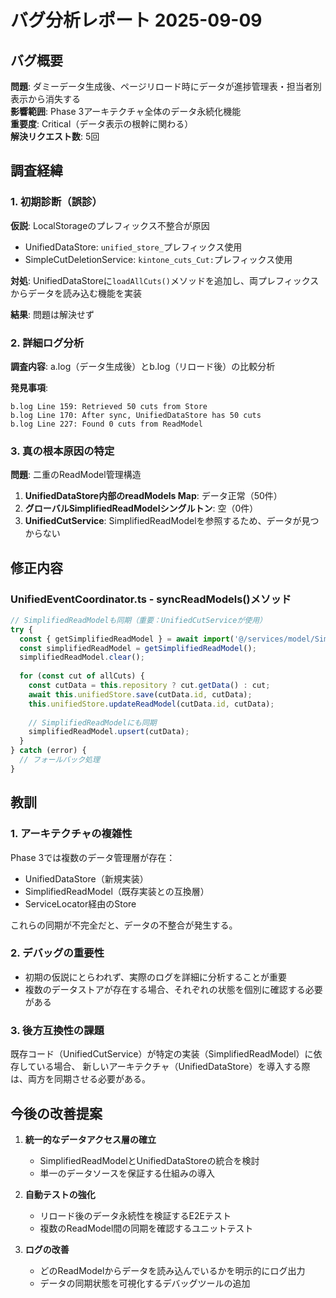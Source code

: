 # バグ分析レポート 2025-09-09

## バグ概要
**問題**: ダミーデータ生成後、ページリロード時にデータが進捗管理表・担当者別表示から消失する  
**影響範囲**: Phase 3アーキテクチャ全体のデータ永続化機能  
**重要度**: Critical（データ表示の根幹に関わる）  
**解決リクエスト数**: 5回

## 調査経緯

### 1. 初期診断（誤診）
**仮説**: LocalStorageのプレフィックス不整合が原因
- UnifiedDataStore: `unified_store_`プレフィックス使用
- SimpleCutDeletionService: `kintone_cuts_Cut:`プレフィックス使用

**対処**: UnifiedDataStoreに`loadAllCuts()`メソッドを追加し、両プレフィックスからデータを読み込む機能を実装

**結果**: 問題は解決せず

### 2. 詳細ログ分析
**調査内容**: a.log（データ生成後）とb.log（リロード後）の比較分析

**発見事項**:
```
b.log Line 159: Retrieved 50 cuts from Store
b.log Line 170: After sync, UnifiedDataStore has 50 cuts
b.log Line 227: Found 0 cuts from ReadModel
```

### 3. 真の根本原因の特定
**問題**: 二重のReadModel管理構造
1. **UnifiedDataStore内部のreadModels Map**: データ正常（50件）
2. **グローバルSimplifiedReadModelシングルトン**: 空（0件）
3. **UnifiedCutService**: SimplifiedReadModelを参照するため、データが見つからない

## 修正内容

### UnifiedEventCoordinator.ts - syncReadModels()メソッド
```typescript
// SimplifiedReadModelも同期（重要：UnifiedCutServiceが使用）
try {
  const { getSimplifiedReadModel } = await import('@/services/model/SimplifiedReadModel');
  const simplifiedReadModel = getSimplifiedReadModel();
  simplifiedReadModel.clear();
  
  for (const cut of allCuts) {
    const cutData = this.repository ? cut.getData() : cut;
    await this.unifiedStore.save(cutData.id, cutData);
    this.unifiedStore.updateReadModel(cutData.id, cutData);
    
    // SimplifiedReadModelにも同期
    simplifiedReadModel.upsert(cutData);
  }
} catch (error) {
  // フォールバック処理
}
```

## 教訓

### 1. アーキテクチャの複雑性
Phase 3では複数のデータ管理層が存在：
- UnifiedDataStore（新規実装）
- SimplifiedReadModel（既存実装との互換層）
- ServiceLocator経由のStore

これらの同期が不完全だと、データの不整合が発生する。

### 2. デバッグの重要性
- 初期の仮説にとらわれず、実際のログを詳細に分析することが重要
- 複数のデータストアが存在する場合、それぞれの状態を個別に確認する必要がある

### 3. 後方互換性の課題
既存コード（UnifiedCutService）が特定の実装（SimplifiedReadModel）に依存している場合、
新しいアーキテクチャ（UnifiedDataStore）を導入する際は、両方を同期させる必要がある。

## 今後の改善提案

1. **統一的なデータアクセス層の確立**
   - SimplifiedReadModelとUnifiedDataStoreの統合を検討
   - 単一のデータソースを保証する仕組みの導入

2. **自動テストの強化**
   - リロード後のデータ永続性を検証するE2Eテスト
   - 複数のReadModel間の同期を確認するユニットテスト

3. **ログの改善**
   - どのReadModelからデータを読み込んでいるかを明示的にログ出力
   - データの同期状態を可視化するデバッグツールの追加